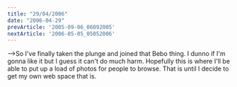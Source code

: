 ```yaml
---
title: "29/04/2006"
date: "2006-04-29"
prevArticle: '2005-09-06_06092005'
nextArticle: '2006-05-05_05052006'
---
```

-->So I've finally taken the plunge and joined that Bebo thing. I dunno if I'm gonna like it but I guess it can't do much harm. Hopefully this is where I'll be able to put up a load of photos for people to browse. That is until I decide to get my own web space that is.